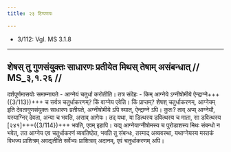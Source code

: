 ```yaml
---
title: २३ टिप्पणयः

---
```

- 3/112: Vgl. MS 3.1.8

____________________________________________


## शेषस् तु गुणसंयुक्तः साधारणः प्रतीयेत मिथस् तेषाम् असंबन्धात् // MS_३,१.२६ //

दर्शपूर्णमासयोः समाम्नायते - आग्नेयं चतुर्धा करोतीति। तत्र संदेहः - किम् आग्नेये ऽग्नीषोमीये ऐन्द्राग्ने+++({3/113})+++ च सर्वत्र चतुर्धाकरणम्? किं वाग्नेय एवेति। किं प्राप्तम्? शेषश् चतुर्धाकरणम्, आग्नेयम् इति देवतागुणसंयुक्तः साधारणः प्रतीयते, अग्नीषोमीये ऽपि स्यात्, ऐन्द्राग्ने ऽपि। कुतः? ताव् अप्य् आग्नेयौ, यस्याग्निर् देवता, अन्या च भवति, असाव् आगेयः। तद् यथा, या डित्थस्य डवित्थस्य च माता, सा डवित्थस्य [२४१]+++({3/114})+++ भवति, एवम् इहापि। यद्य् आग्नेयाग्नीषोमस्य च पुरोडाशस्य मिथः संबन्धो न भवेत्, तत आग्नेय एव चतुर्धाकरणं व्यवतिष्ठेत, भवति तु संबन्धः, तस्माद् अव्यवस्था, यथाग्नेयस्य मस्तकं विभज्य प्राशित्रम् अवद्यतीति सर्वेभ्यः प्राशित्राव् अदानम्, एवं चतुर्धाकरणम् अपि।

